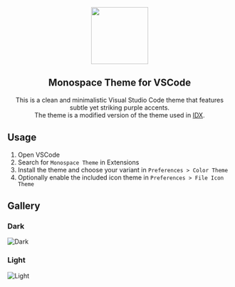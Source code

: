 <p align="center">
    <img src="https://github.com/amnweb/monospace-idx-theme/raw/main/images/icon.png" width="128" />
    <h2 align="center">Monospace Theme for VSCode</h2>
</p>

<p align="center">
    This is a clean and minimalistic Visual Studio Code theme that features subtle yet striking purple accents. 
    <br />
    The theme is a modified version of the theme used in <a href="https://idx.dev">IDX</a>.
</p>

## Usage

1. Open VSCode
2. Search for `Monospace Theme` in Extensions
3. Install the theme and choose your variant in `Preferences > Color Theme`
4. Optionally enable the included icon theme in `Preferences > File Icon Theme`

## Gallery

### Dark

![Dark](https://github.com/amnweb/monospace-idx-theme/raw/main/images/preview-dark.png)

### Light

![Light](https://github.com/amnweb/monospace-idx-theme/raw/main/images/preview-light.png)
